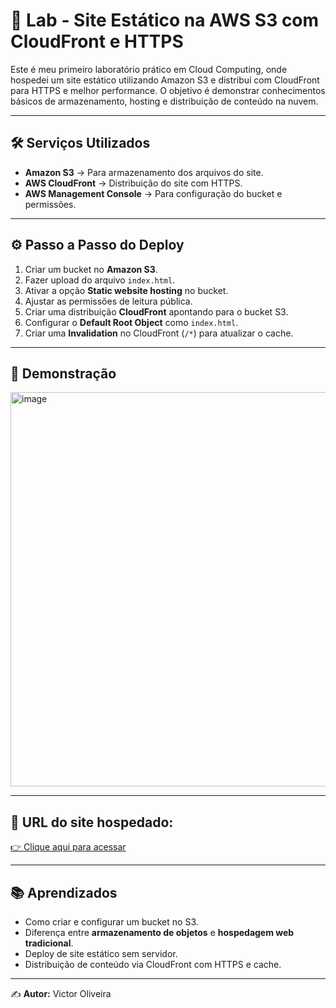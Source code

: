 # 🚀 Lab - Site Estático na AWS S3 com CloudFront e HTTPS

Este é meu primeiro laboratório prático em Cloud Computing, onde hospedei um site estático utilizando Amazon S3 e distribuí com CloudFront para HTTPS e melhor performance.
O objetivo é demonstrar conhecimentos básicos de armazenamento, hosting e distribuição de conteúdo na nuvem.

---

## 🛠️ Serviços Utilizados
- **Amazon S3** → Para armazenamento dos arquivos do site.
- **AWS CloudFront** → Distribuição do site com HTTPS.
- **AWS Management Console** → Para configuração do bucket e permissões.

---

## ⚙️ Passo a Passo do Deploy
1. Criar um bucket no **Amazon S3**.
2. Fazer upload do arquivo `index.html`.
3. Ativar a opção **Static website hosting** no bucket.
4. Ajustar as permissões de leitura pública.
5. Criar uma distribuição **CloudFront** apontando para o bucket S3.
6. Configurar o **Default Root Object** como `index.html`.
7. Criar uma **Invalidation** no CloudFront (`/*`) para atualizar o cache.

---

## 📸 Demonstração
<img width="1707" height="631" alt="image" src="https://github.com/user-attachments/assets/0a77bd61-a042-475f-a172-21f27bc452bb" />

---

## 🔗 **URL do site hospedado:**  
[👉 Clique aqui para acessar](https://d2iiioq566swwz.cloudfront.net/)

---

## 📚 Aprendizados
- Como criar e configurar um bucket no S3.
- Diferença entre **armazenamento de objetos** e **hospedagem web tradicional**.
- Deploy de site estático sem servidor.
- Distribuição de conteúdo via CloudFront com HTTPS e cache.

---

✍️ **Autor:** Victor Oliveira

